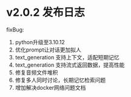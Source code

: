 # v2.0.2 发布日志

fixBug:
1. python升级至3.10.12
2. 优化prompt让对话更加拟人
3. text_generation 支持上下文，适配短期记忆
4. text_generation 支持流式返回数据，提高性能
5. 修复音频文件堆积
6. 修复多人同时讨论，长期记忆检索问题
7. 增加解决docker网络问题文档